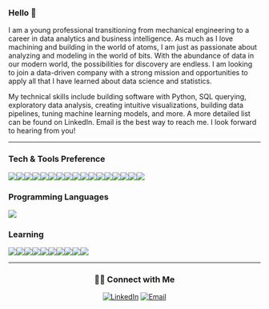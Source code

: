 ### Hello 👋 

I am a young professional transitioning from mechanical engineering to a career in data analytics and business intelligence. As much as I love machining and building in the world of atoms, I am just as passionate about analyzing and modeling in the world of bits. With the abundance of data in our modern world, the possibilities for discovery are endless. I am looking to join a data-driven company with a strong mission and opportunities to apply all that I have learned about data science and statistics.

My technical skills include building software with Python, SQL querying, exploratory data analysis, creating intuitive visualizations, building data pipelines, tuning machine learning models, and more. A more detailed list can be found on LinkedIn. Email is the best way to reach me. I look forward to hearing from you!

---

### Tech & Tools Preference
<img src="https://img.shields.io/badge/-Jupyter-F37626?style=flat&logo=jupyter&logoColor=FFFFFF"><img src="https://img.shields.io/badge/-Google%20Colab-F9AB00?style=flat&logo=Google%20Colab&logoColor=FFFFFF"><img src="https://img.shields.io/badge/-PostgreSQL-4169E1?style=flat&logo=postgresql&logoColor=white"><img src="https://img.shields.io/badge/-MongoDB-47A248?style=flat&logo=mongodb&logoColor=FFFFFF"><img src="http://img.shields.io/badge/-Git-F05032?style=flat&logo=git&logoColor=FFFFFF"><img src="http://img.shields.io/badge/-Github-181717?style=flat&logo=github&logoColor=FFFFFF"><img src="http://img.shields.io/badge/-VS%20Code-007ACC?style=flat&logo=visual%20studio%20code&logoColor=white"><img src="https://img.shields.io/badge/-Flask-4285F4?style=flat&logo=flask&logoColor=white"><img src="https://img.shields.io/badge/-Streamlit-FF4B4B?style=flat&logo=streamlit&logoColor=white"><img src="http://img.shields.io/badge/-Heroku-430098?style=flat&logo=heroku&logoColor=white"><img src="https://img.shields.io/badge/-Pandas-150458?style=flat&logo=pandas&logoColor=white"><img src="https://img.shields.io/badge/-Scikit%20Learn-F7931E?style=flat&logo=scikitlearn&logoColor=white"><img src="https://img.shields.io/badge/-TensorFlow-FF6F00?style=flat&logo=tensorflow&logoColor=FFFFFF"><img src="https://img.shields.io/badge/-Keras-D00000?style=flat&logo=Keras&logoColor=white"><img src="https://img.shields.io/badge/-SpaCy-09A3D5?style=flat&logo=spacy&logoColor=white"><img src="https://img.shields.io/badge/-Docker-2496ED?style=flat&logo=docker&logoColor=white"><img src="https://img.shields.io/badge/-Tableau-E97627?style=flat&logo=tableau&logoColor=white">


### Programming Languages
<img src="https://img.shields.io/badge/-Python-3776AB?style=flat&logo=python&logoColor=white"> 

### Learning
<img src="https://img.shields.io/badge/-PyTorch-EE4C2C?style=flat&logo=PyTorch&logoColor=white"><img src="https://img.shields.io/badge/-FastAPI-4DB33D?style=flat&logo=fastapi&logoColor=white"><img src="https://img.shields.io/badge/-MySQL-4479A1?style=flat&logo=mysql&logoColor=FFFFFF"><img src="https://img.shields.io/badge/-AWS-232F3E?style=flat&logo=amazonaws&logoColor=white"><img src="https://img.shields.io/badge/-AWS%20EC2-FF9900?style=flat&logo=amazonec2&logoColor=white"><img src="https://img.shields.io/badge/-AWS%20S3-E03C31?style=flat&logo=amazons3&logoColor=white"><img src="https://img.shields.io/badge/-Apache%20Hadoop-red?style=flat&logo=apachehadoop&logoColor=white"><img src="https://img.shields.io/badge/-Apache%20Spark-F29111?style=flat&logo=apachespark&logoColor=white"><img src="https://img.shields.io/badge/-Looker-E52EE5?style=flat&logo=looker&logoColor=white"><img src="https://img.shields.io/badge/-Power%20BI-F2C811?style=flat&logo=powerbi&logoColor=white">

---

<h3 align="center"> 🤝🏻 Connect with Me </h3>

<p align="center">
<a href="https://www.linkedin.com/in/aballa/" target="_blank"><img alt="LinkedIn" src="https://img.shields.io/badge/LinkedIn-@aballa-blue?style=flat&logo=linkedin"></a>
<a href="mailto:abdel.balla@gmail.com"><img alt="Email" src="https://img.shields.io/badge/Email-abdel.balla@gmail.com-blue?style=flat&logo=gmail"></a>
</p>

<!--
**amballa/amballa** is a ✨ _special_ ✨ repository because its `README.md` (this file) appears on your GitHub profile.
-->

